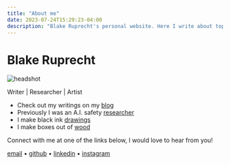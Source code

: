 ```yaml
---
title: "About me"
date: 2023-07-24T15:29:23-04:00
description: "Blake Ruprecht's personal website. Here I write about topics that interest me, link my academic research, display some art, and draw some pictures. My contact info is on the home page."
---
```


# Blake **Ruprecht**

![headshot](headshot.jpg)

Writer | Researcher | Artist

- Check out my writings on my [blog](/blog)
- Previously I was an A.I. safety [researcher](/research)
- I make black ink [drawings](/drawing)
- I make boxes out of [wood](/woodwork)

Connect with me at one of the links below, I would love to hear from you!

[email](mailto:blakecruprecht@gmail.com) • [github](https://github.com/blakeruprecht) • [linkedin](https://www.linkedin.com/in/blakeruprecht) • [instagram](https://www.instagram.com/blakeruprecht)
